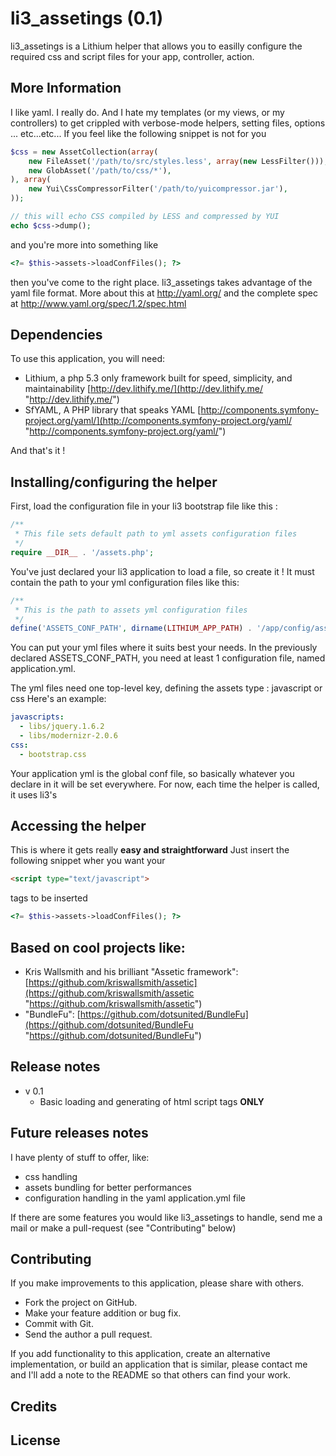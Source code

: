 li3_assetings (0.1)
===========

li3_assetings is a Lithium helper that allows you to easilly configure the required css and script files for your app, controller, action.

More Information
----------------
I like yaml. I really do. And I hate my templates (or my views, or my controllers) to get crippled with verbose-mode helpers, setting files, options ... etc...etc...
If you feel like the following snippet is not for you

``` php
$css = new AssetCollection(array(
    new FileAsset('/path/to/src/styles.less', array(new LessFilter())),
    new GlobAsset('/path/to/css/*'),
), array(
    new Yui\CssCompressorFilter('/path/to/yuicompressor.jar'),
));

// this will echo CSS compiled by LESS and compressed by YUI
echo $css->dump();
```
and you're more into something like
``` php
<?= $this->assets->loadConfFiles(); ?>
```
then you've come to the right place.
li3_assetings takes advantage of the yaml file format. More about this at http://yaml.org/ and the complete spec at http://www.yaml.org/spec/1.2/spec.html

Dependencies
----------------

To use this application, you will need:

* Lithium, a php 5.3 only framework built for speed, simplicity, and maintainability	[http://dev.lithify.me/](http://dev.lithify.me/ "http://dev.lithify.me/")
* SfYAML, A PHP library that speaks YAML [http://components.symfony-project.org/yaml/](http://components.symfony-project.org/yaml/ "http://components.symfony-project.org/yaml/")

And that's it !

Installing/configuring the helper
----------------

First, load the configuration file in your li3 bootstrap file like this :

``` php
/**
 * This file sets default path to yml assets configuration files
 */
require __DIR__ . '/assets.php';
```

You've just declared your li3 application to load a file, so create it !
It must contain the path to your yml configuration files like this:

``` php
/**
 * This is the path to assets yml configuration files
 */
define('ASSETS_CONF_PATH', dirname(LITHIUM_APP_PATH) . '/app/config/assets');
```

You can put your yml files where it suits best your needs.
In the previously declared ASSETS_CONF_PATH, you need at least 1 configuration file, named application.yml.

The yml files need one top-level key, defining the assets type : javascript or css
Here's an example:

``` yml
javascripts:
  - libs/jquery.1.6.2
  - libs/modernizr-2.0.6
css:
  - bootstrap.css

```
Your application yml is the global conf file, so basically whatever you declare in it will be set everywhere.
For now, each time the helper is called, it uses li3's 

Accessing the helper
----------------

This is where it gets really **easy and straightforward**
Just insert the following snippet wher you want your 
``` html 
<script type="text/javascript">
```
tags to be inserted
``` php
<?= $this->assets->loadConfFiles(); ?>
```	

Based on cool projects like:
----------------

* Kris Wallsmith and his brilliant "Assetic framework": [https://github.com/kriswallsmith/assetic](https://github.com/kriswallsmith/assetic "https://github.com/kriswallsmith/assetic")
* "BundleFu": [https://github.com/dotsunited/BundleFu](https://github.com/dotsunited/BundleFu "https://github.com/dotsunited/BundleFu")

Release notes
----------------
* v 0.1
	* Basic loading and generating of html script tags **ONLY**

Future releases notes
----------------
I have plenty of stuff to offer, like:
* css handling
* assets bundling for better performances
* configuration handling in the yaml application.yml file

If there are some features you would like li3_assetings to handle, send me a mail or make a pull-request (see "Contributing" below)

Contributing
----------------

If you make improvements to this application, please share with others.
* Fork the project on GitHub.
* Make your feature addition or bug fix.
* Commit with Git.
* Send the author a pull request.

If you add functionality to this application, create an alternative implementation, or build an application that is similar, please contact me and I'll add a note to the README so that others can find your work.

Credits
----------------


License
----------------
